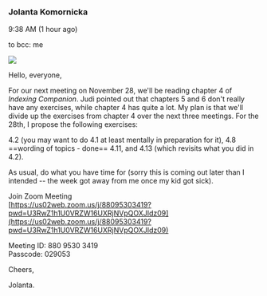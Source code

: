 ### Jolanta Komornicka

9:38 AM (1 hour ago)

to bcc: me

![](https://mail.google.com/mail/u/0/images/cleardot.gif)

Hello, everyone,

  

For our next meeting on November 28, we'll be reading chapter 4 of _Indexing Companion_. Judi pointed out that chapters 5 and 6 don't really have any exercises, while chapter 4 has quite a lot. My plan is that we'll divide up the exercises from chapter 4 over the next three meetings. For the 28th, I propose the following exercises:

  

4.2 (you may want to do 4.1 at least mentally in preparation for it), 
4.8 ==wording of topics - done==
4.11, and 
4.13 (which revisits what you did in 4.2). 


As usual, do what you have time for (sorry this is coming out later than I intended -- the week got away from me once my kid got sick).

  

Join Zoom Meeting  
[https://us02web.zoom.us/j/88095303419?pwd=U3RwZ1h1U0VRZW16UXRjNVpQOXJIdz09](https://us02web.zoom.us/j/88095303419?pwd=U3RwZ1h1U0VRZW16UXRjNVpQOXJIdz09)  
  
Meeting ID: 880 9530 3419  
Passcode: 029053  

  

  

Cheers,

Jolanta.